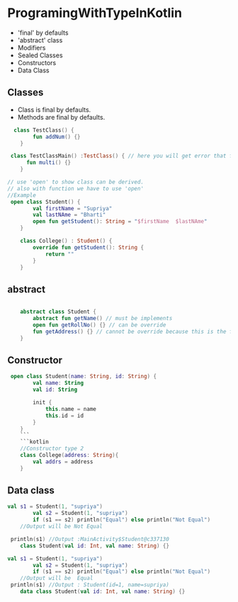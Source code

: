 # ProgramingWithTypeInKotlin
- 'final' by defaults
- 'abstract' class
- Modifiers
- Sealed Classes
- Constructors
- Data Class

## Classes
- Class  is final by defaults.
- Methods are final by defaults.
```kotlin
  class TestClass() {
        fun addNum() {}
    }

 class TestClassMain() :TestClass() { // here you will get error that final class cannot be inherited 
      fun multi() {}
    }
```
```kotlin
// use 'open' to show class can be derived.
// also with function we have to use 'open' 
//Example
 open class Student() {
        val firstName = "Supriya"
        val lastNAme = "Bharti"
        open fun getStudent(): String = "$firstName  $lastNAme"
    }

    class College() : Student() {
        override fun getStudent(): String {
            return ""
        }
    }
```
## abstract
```kotlin

    abstract class Student {
        abstract fun getName() // must be implements
        open fun getRollNo() {} // can be override 
        fun getAddress() {} // cannot be override because this is the final class
    }
```
## Constructor
```kotlin
 open class Student(name: String, id: String) {
        val name: String
        val id: String

        init {
            this.name = name
            this.id = id
        }
    }
    ```
    ```kotlin
    //Constructor type 2
    class College(address: String){
        val addrs = address
    }
```
## Data class
```kotlin
val s1 = Student(1, "supriya")
        val s2 = Student(1, "supriya")
        if (s1 == s2) println("Equal") else println("Not Equal")
    //Output will be Not Equal

 println(s1) //Output :MainActivity$Student@c337130
    class Student(val id: Int, val name: String) {}
```
```kotlin
val s1 = Student(1, "supriya")
        val s2 = Student(1, "supriya")
        if (s1 == s2) println("Equal") else println("Not Equal")
    //Output will be  Equal
 println(s1) //Output : Student(id=1, name=supriya)
    data class Student(val id: Int, val name: String) {}
```
